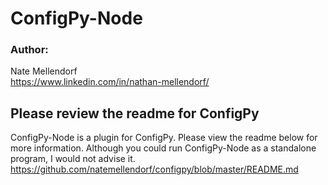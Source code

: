 # ConfigPy-Node

### Author:
Nate Mellendorf <br>
https://www.linkedin.com/in/nathan-mellendorf/

## Please review the readme for ConfigPy
ConfigPy-Node is a plugin for ConfigPy. Please view the readme below for more information.
Although you could run ConfigPy-Node as a standalone program, I would not advise it.
https://github.com/natemellendorf/configpy/blob/master/README.md
